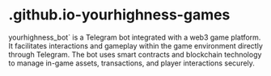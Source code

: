 # .github.io-yourhighness-games
yourhighness_bot` is a Telegram bot integrated with a web3 game platform. It facilitates interactions and gameplay within the game environment directly through Telegram. The bot uses smart contracts and blockchain technology to manage in-game assets, transactions, and player interactions securely.
